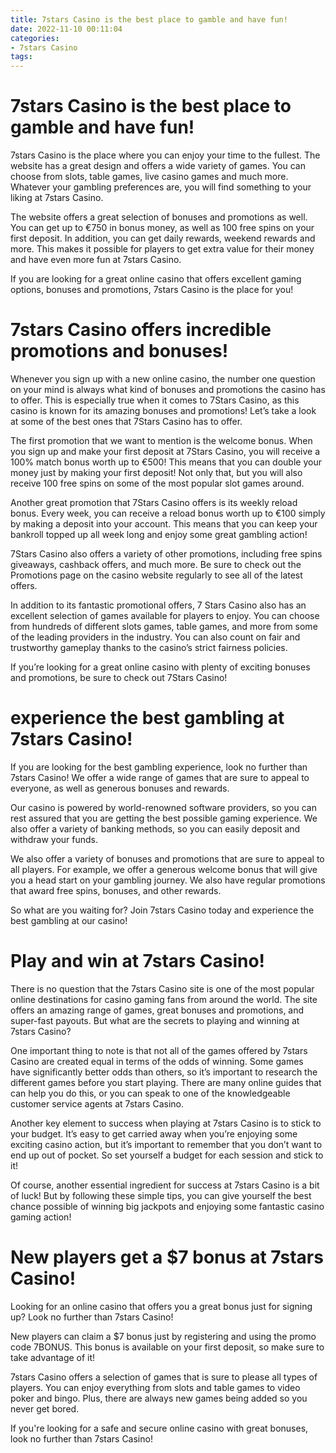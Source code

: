 ```yaml
---
title: 7stars Casino is the best place to gamble and have fun!
date: 2022-11-10 00:11:04
categories:
- 7stars Casino
tags:
---
```



#  7stars Casino is the best place to gamble and have fun!

7stars Casino is the place where you can enjoy your time to the fullest. The website has a great design and offers a wide variety of games. You can choose from slots, table games, live casino games and much more. Whatever your gambling preferences are, you will find something to your liking at 7stars Casino.

The website offers a great selection of bonuses and promotions as well. You can get up to €750 in bonus money, as well as 100 free spins on your first deposit. In addition, you can get daily rewards, weekend rewards and more. This makes it possible for players to get extra value for their money and have even more fun at 7stars Casino.

If you are looking for a great online casino that offers excellent gaming options, bonuses and promotions, 7stars Casino is the place for you!

#  7stars Casino offers incredible promotions and bonuses!

Whenever you sign up with a new online casino, the number one question on your mind is always what kind of bonuses and promotions the casino has to offer. This is especially true when it comes to 7Stars Casino, as this casino is known for its amazing bonuses and promotions! Let’s take a look at some of the best ones that 7Stars Casino has to offer.

The first promotion that we want to mention is the welcome bonus. When you sign up and make your first deposit at 7Stars Casino, you will receive a 100% match bonus worth up to €500! This means that you can double your money just by making your first deposit! Not only that, but you will also receive 100 free spins on some of the most popular slot games around.

Another great promotion that 7Stars Casino offers is its weekly reload bonus. Every week, you can receive a reload bonus worth up to €100 simply by making a deposit into your account. This means that you can keep your bankroll topped up all week long and enjoy some great gambling action!

7Stars Casino also offers a variety of other promotions, including free spins giveaways, cashback offers, and much more. Be sure to check out the Promotions page on the casino website regularly to see all of the latest offers.

In addition to its fantastic promotional offers, 7 Stars Casino also has an excellent selection of games available for players to enjoy. You can choose from hundreds of different slots games, table games, and more from some of the leading providers in the industry. You can also count on fair and trustworthy gameplay thanks to the casino’s strict fairness policies.

If you’re looking for a great online casino with plenty of exciting bonuses and promotions, be sure to check out 7Stars Casino!

#  experience the best gambling at 7stars Casino!

If you are looking for the best gambling experience, look no further than 7stars Casino! We offer a wide range of games that are sure to appeal to everyone, as well as generous bonuses and rewards.

Our casino is powered by world-renowned software providers, so you can rest assured that you are getting the best possible gaming experience. We also offer a variety of banking methods, so you can easily deposit and withdraw your funds.

We also offer a variety of bonuses and promotions that are sure to appeal to all players. For example, we offer a generous welcome bonus that will give you a head start on your gambling journey. We also have regular promotions that award free spins, bonuses, and other rewards.

So what are you waiting for? Join 7stars Casino today and experience the best gambling at our casino!

#  Play and win at 7stars Casino!

There is no question that the 7stars Casino site is one of the most popular online destinations for casino gaming fans from around the world. The site offers an amazing range of games, great bonuses and promotions, and super-fast payouts. But what are the secrets to playing and winning at 7stars Casino?

One important thing to note is that not all of the games offered by 7stars Casino are created equal in terms of the odds of winning. Some games have significantly better odds than others, so it’s important to research the different games before you start playing. There are many online guides that can help you do this, or you can speak to one of the knowledgeable customer service agents at 7stars Casino.

Another key element to success when playing at 7stars Casino is to stick to your budget. It’s easy to get carried away when you’re enjoying some exciting casino action, but it’s important to remember that you don’t want to end up out of pocket. So set yourself a budget for each session and stick to it!

Of course, another essential ingredient for success at 7stars Casino is a bit of luck! But by following these simple tips, you can give yourself the best chance possible of winning big jackpots and enjoying some fantastic casino gaming action!

#  New players get a $7 bonus at 7stars Casino!

Looking for an online casino that offers you a great bonus just for signing up? Look no further than 7stars Casino!

New players can claim a $7 bonus just by registering and using the promo code 7BONUS. This bonus is available on your first deposit, so make sure to take advantage of it!

7stars Casino offers a selection of games that is sure to please all types of players. You can enjoy everything from slots and table games to video poker and bingo. Plus, there are always new games being added so you never get bored.

If you're looking for a safe and secure online casino with great bonuses, look no further than 7stars Casino!